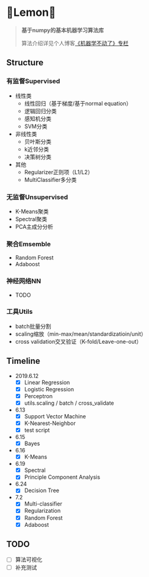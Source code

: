 # 🍋Lemon🍋

> **基于numpy的基本机器学习算法库**
> 
> 算法介绍详见个人博客[《机器学不动了》专栏](https://riroaki.github.io/categories/机器学不动了/)

## Structure

### 有监督Supervised

- 线性类
  - 线性回归（基于梯度/基于normal equation）
  - 逻辑回归分类
  - 感知机分类
  - SVM分类
- 非线性类
  - 贝叶斯分类
  - k近邻分类
  - 决策树分类
- 其他
  - Regularizer正则项（L1/L2）
  - MultiClassifier多分类

### 无监督Unsupervised

- K-Means聚类
- Spectral聚类
- PCA主成分分析

### 聚合Emsemble

- Random Forest
- Adaboost

### 神经网络NN

- TODO

### 工具Utils

- batch批量分割
- scaling缩放（min-max/mean/standardizatioin/unit）
- cross validation交叉验证（K-fold/Leave-one-out）

## Timeline

- 2019.6.12
  - [x] Linear Regression
  - [x] Logistic Regression
  - [x] Perceptron
  - [x] utils.scaling / batch / cross_validate
- 6.13
  - [x] Support Vector Machine
  - [x] K-Nearest-Neighbor
  - [x] test script
- 6.15
  - [x] Bayes
- 6.16
  - [x] K-Means
- 6.19
  - [x] Spectral
  - [x] Principle Component Analysis
- 6.24
  - [x] Decision Tree
- 7.2
  - [x] Multi-classifier
  - [x] Regularization
  - [x] Random Forest
  - [x] Adaboost

## TODO️

- [ ] 算法可视化
- [ ] 补充测试
